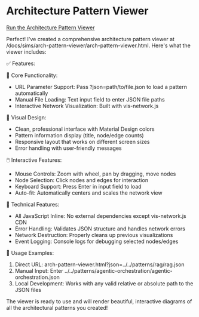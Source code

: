 # Architecture Pattern Viewer

[Run the Architecture Pattern Viewer](./arch-pattern-viewer.html)

Perfect! I've created a comprehensive architecture pattern viewer at /docs/sims/arch-pattern-viewer/arch-pattern-viewer.html. Here's what the
  viewer includes:

  ✅ Features:

  🎯 Core Functionality:
  - URL Parameter Support: Pass ?json=path/to/file.json to load a pattern automatically
  - Manual File Loading: Text input field to enter JSON file paths
  - Interactive Network Visualization: Built with vis-network.js

  🎨 Visual Design:
  - Clean, professional interface with Material Design colors
  - Pattern information display (title, node/edge counts)
  - Responsive layout that works on different screen sizes
  - Error handling with user-friendly messages

  🖱️ Interactive Features:
  - Mouse Controls: Zoom with wheel, pan by dragging, move nodes
  - Node Selection: Click nodes and edges for interaction
  - Keyboard Support: Press Enter in input field to load
  - Auto-fit: Automatically centers and scales the network view

  🔧 Technical Features:
  - All JavaScript Inline: No external dependencies except vis-network.js CDN
  - Error Handling: Validates JSON structure and handles network errors
  - Network Destruction: Properly cleans up previous visualizations
  - Event Logging: Console logs for debugging selected nodes/edges

  📖 Usage Examples:

  1. Direct URL: arch-pattern-viewer.html?json=../../patterns/rag/rag.json
  2. Manual Input: Enter ../../patterns/agentic-orchestration/agentic-orchestration.json
  3. Local Development: Works with any valid relative or absolute path to the JSON files

  The viewer is ready to use and will render beautiful, interactive diagrams of all the architectural patterns you created!


